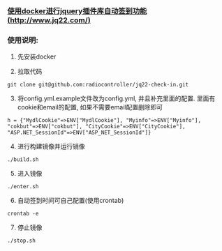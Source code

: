 ### [使用docker进行jquery插件库自动签到功能(http://www.jq22.com/)](http://www.jq22.com/)

### 使用说明:
1. 先安装docker

2. 拉取代码

  ```
  git clone git@github.com:radiocontroller/jq22-check-in.git
  ```

3. 将config.yml.example文件改为config.yml, 并且补充里面的配置. 里面有cookie和email的配置, 如果不需要email配置删除即可

  ```
  h = {"MydlCookie"=>ENV["MydlCookie"], "Myinfo"=>ENV["Myinfo"], "cokbut"=>ENV["cokbut"], "CityCookie"=>ENV["CityCookie"], "ASP.NET_SessionId"=>ENV["ASP_NET_SessionId"]}
  ```

4. 进行构建镜像并运行镜像

  ```
  ./build.sh
  ```

5. 进入镜像

  ```
  ./enter.sh
  ```

6. 自动签到时间可自己配置(使用crontab)

  ```
  crontab -e
  ```

7. 停止镜像

  ```
  ./stop.sh
  ```
